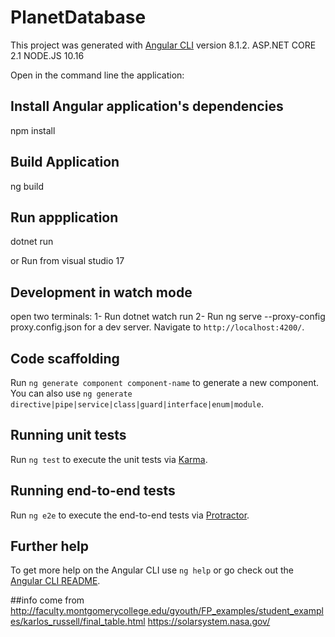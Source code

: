 # PlanetDatabase

This project was generated with [Angular CLI](https://github.com/angular/angular-cli) version 8.1.2.
ASP.NET CORE  2.1
NODE.JS 10.16

Open in the command line the application: 

## Install Angular application's dependencies 

npm install

## Build Application

ng build

## Run appplication 

dotnet run 

or Run from visual studio 17


## Development in watch mode 

open two terminals: 
1- Run dotnet watch run 
2- Run ng serve --proxy-config proxy.config.json for a dev server. Navigate to `http://localhost:4200/`. 

## Code scaffolding

Run `ng generate component component-name` to generate a new component. You can also use `ng generate directive|pipe|service|class|guard|interface|enum|module`.


## Running unit tests

Run `ng test` to execute the unit tests via [Karma](https://karma-runner.github.io).

## Running end-to-end tests

Run `ng e2e` to execute the end-to-end tests via [Protractor](http://www.protractortest.org/).

## Further help

To get more help on the Angular CLI use `ng help` or go check out the [Angular CLI README](https://github.com/angular/angular-cli/blob/master/README.md).

##info come from
http://faculty.montgomerycollege.edu/gyouth/FP_examples/student_examples/karlos_russell/final_table.html
https://solarsystem.nasa.gov/
